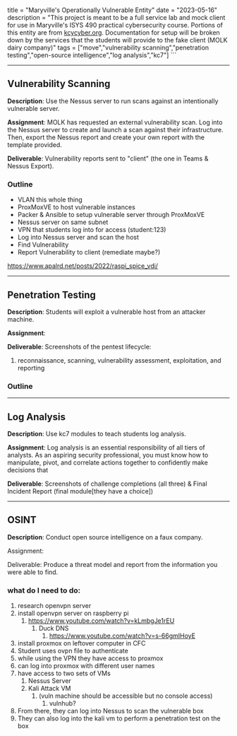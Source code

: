 > ```
title = "Maryville's Operationally Vulnerable Entity"
date = "2023-05-16"
description = "This project is meant to be a full service lab and mock client for use in Maryville's ISYS 490 practical cybersecurity course. Portions of this entity are from [kcycyber.org](https://kc7cyber.org). Documentation for setup will be broken down by the services that the students will provide to the fake client (MOLK dairy company)"
tags = ["move","vulnerability scanning","penetration testing","open-source intelligence","log analysis","kc7"] ```

---

## Vulnerability Scanning

**Description**: Use the Nessus server to run scans against an intentionally vulnerable server.

**Assignment**: MOLK has requested an external vulnerability scan. Log into the Nessus server to create and launch a scan against their infrastructure. Then, export the Nessus report and create your own report with the template provided. 

**Deliverable**: Vulnerability reports sent to "client" (the one in Teams & Nessus Export).

### Outline 
- VLAN this whole thing
- ProxMoxVE to host vulnerable instances
- Packer & Ansible to setup vulnerable server through ProxMoxVE
- Nessus server on same subnet
- VPN that students log into for access (student:123)
- Log into Nessus server and scan the host
- Find Vulnerability
- Report Vulnerability to client (remediate maybe?)

https://www.apalrd.net/posts/2022/raspi_spice_vdi/

---

## Penetration Testing

**Description**: Students will exploit a vulnerable host from an attacker machine.

**Assignment**: 

**Deliverable**: Screenshots of the pentest lifecycle:
1. reconnaissance, scanning, vulnerability assessment, exploitation, and reporting

### Outline

---

## Log Analysis

**Description**: Use kc7 modules to teach students log analysis.

**Assignment**: Log analysis is an essential responsibility of all tiers of analysts. As an aspiring security professional, you must know how to manipulate, pivot, and correlate actions together to confidently make decisions that 

**Deliverable**: Screenshots of challenge completions (all three) & Final Incident Report (final module[they have a choice])

---
## OSINT

**Description**: Conduct open source intelligence on a faux company.

Assignment: 

Deliverable: Produce a threat model and report from the information you were able to find.



### what do I need to do:
1. research openvpn server
2. install openvpn server on raspberry pi
	1. https://www.youtube.com/watch?v=kLmbgJe1rEU
		1. Duck DNS
			1. https://www.youtube.com/watch?v=s-66gmIHoyE
3. install proxmox on leftover computer in CFC
4. Student uses ovpn file to authenticate
5. while using the VPN they have access to proxmox
6. can log into proxmox with different user names
7. have access to two sets of VMs
	1. Nessus Server
	2. Kali Attack VM
		1. (vuln machine should be accessible but no console access)
			1. vulnhub?
8. From there, they can log into Nessus to scan the vulnerable box
9. They can also log into the kali vm to perform a penetration test on the box
